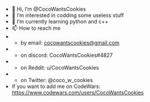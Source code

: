 - 👋 Hi, I’m @CocoWantsCookies
- 👀 I’m interested in codding some useless stuff
- 🌱 I’m currently learning python and c++
- 📫 How to reach me
-  - by email: cocowantscookies@gmail.com
-  - on discord: CocoWantsCookies#4827
-  - on Reddit: u/CocoWantsCookies
-  - on Twitter: @coco_w_cookies
- If you want to add me on CodeWars: https://www.codewars.com/users/CocoWantsCookies
